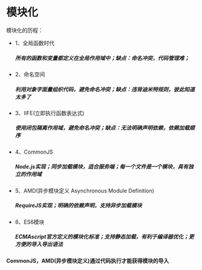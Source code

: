 # 模块化
模块化的历程：
* 1、全局函数时代
  ##### 所有的函数和变量都定义在全局作用域中；缺点：命名冲突，代码管理难；
* 2、命名空间
  ##### 利用对象字面量组织代码，避免命名冲突；缺点：违背迪米特规则，彼此知道太多了 
* 3、IIFE(立即执行函数表达式)
  ##### 使用闭包隔离作用域，避免命名冲突；缺点：无法明确声明依赖，依赖加载顺序
* 4、CommonJS
  #####  Node.js实现；同步加载模块，适合服务端；每一个文件是一个模块，具有独立的作用域
* 5、AMD(异步模块定义 Asynchronous Module Definition)
  #####  RequireJS实现；明确的依赖声明，支持异步加载模块
* 6、ES6模块
    #####  ECMAscript官方定义的模块化标准；支持静态加载，有利于编译器优化；更方便的导入导出语法

#### CommonJS，AMD(异步模块定义)通过代码执行才能获得模块的导入







